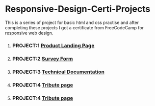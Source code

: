 # Responsive-Design-Certi-Projects
This is a series of project for basic html and css practise and after completing these projects I got a certificate from FreeCodeCamp for responsive web design.

1. ### PROJECT:1 [**Product Landing Page**](https://mo-hit789.github.io/responsive-design-certi-projects/product_landing_page/)  
2. ### PROJECT:2 [**Survey Form**](https://mo-hit789.github.io/responsive-design-certi-projects/survey%20form/)  
3. ### PROJECT:3 [**Technical Documentation**](https://mo-hit789.github.io/responsive-design-certi-projects/technical_document/) 
4. ### PROJECT:4 [**Tribute page**](https://mo-hit789.github.io/responsive-design-certi-projects/tribute%20page/) 
5.  ### PROJECT:4 [**Tribute page**](https://mo-hit789.github.io/responsive-design-certi-projects/tribute%20page/)


